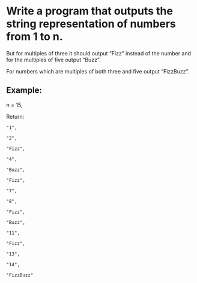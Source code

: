 # Write a program that outputs the string representation of numbers from 1 to n.

But for multiples of three it should output “Fizz” instead of the number and for the multiples of five output “Buzz”. 

For numbers which are multiples of both three and five output “FizzBuzz”.

## Example:
n = 15,


Return:

    "1",
    
    "2",
    
    "Fizz",
    
    "4",
    
    "Buzz",
    
    "Fizz",
    
    "7",
    
    "8",
    
    "Fizz",
    
    "Buzz",
    
    "11",
    
    "Fizz",
    
    "13",
    
    "14",
    
    "FizzBuzz"    

